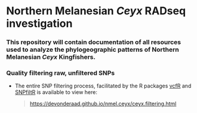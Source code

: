 # Northern Melanesian *Ceyx* RADseq investigation

### This repository will contain documentation of all resources used to analyze the phylogeographic patterns of Northern Melanesian *Ceyx* Kingfishers.

### Quality filtering raw, unfiltered SNPs
*   The entire SNP filtering process, facilitated by the R packages [vcfR](https://doi.org/10.1111/1755-0998.12549) and [SNPfiltR](https://doi.org/10.1111/1755-0998.13618) is available to view here:
    > <https://devonderaad.github.io/nmel.ceyx/ceyx.filtering.html>
